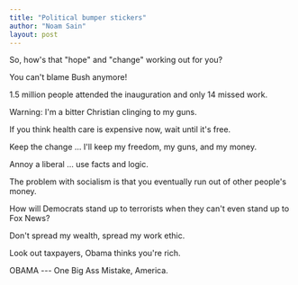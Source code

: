 ```yaml
---
title: "Political bumper stickers"
author: "Noam Sain"
layout: post
---
```


So, how's that "hope" and "change" working out for you?

You can't blame Bush anymore!

1.5 million people attended the inauguration and only 14 missed work.

Warning: I'm a bitter Christian clinging to my guns.

If you think health care is expensive now, wait until it's free.

Keep the change … I'll keep my freedom, my guns, and my money.

Annoy a liberal … use facts and logic.

The problem with socialism is that you eventually run out of other people's money.

How will Democrats stand up to terrorists when they can't even stand up to Fox News?

Don't spread my wealth, spread my work ethic.

Look out taxpayers, Obama thinks you're rich.

OBAMA --- One Big Ass Mistake, America.
